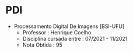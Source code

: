 # PDI

- Processamento Digital De Imagens [BSI-UFU]
  - Professor : Henrique Coelho
  - Disciplina cursada entre : 07/2021 - 11/2021
  - Nota Obtida : 95
